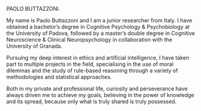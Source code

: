 PAOLO BUTTAZZONI.

My name is Paolo Buttazzoni and I am a junior researcher from Italy. I have obtained a bachelor’s degree in Cognitive Psychology & Psychobiology at the University of Padova, followed by a master’s double degree in Cognitive Neuroscience & Clinical Neuropsychology in collaboration with the University of Granada.

Pursuing my deep interest in ethics and artificial intelligence, I have taken part to multiple projects in the field, specialising in the use of moral dilemmas and the study of rule-based reasoning through a variety of methodologies and statistical approaches.

Both in my private and professional life, curiosity and perseverance have always driven me to achieve my goals, believing in the power of knowledge and its spread, because only what is truly shared is truly possessed.
